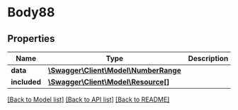 # Body88

## Properties
Name | Type | Description | Notes
------------ | ------------- | ------------- | -------------
**data** | [**\Swagger\Client\Model\NumberRange**](NumberRange.md) |  | [optional] 
**included** | [**\Swagger\Client\Model\Resource[]**](Resource.md) |  | [optional] 

[[Back to Model list]](../../README.md#documentation-for-models) [[Back to API list]](../../README.md#documentation-for-api-endpoints) [[Back to README]](../../README.md)

